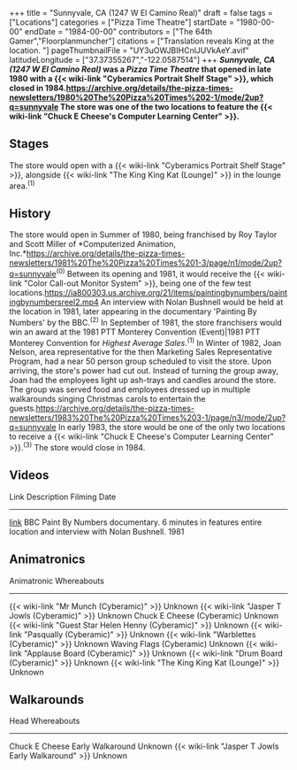 +++
title = "Sunnyvale, CA (1247 W El Camino Real)"
draft = false
tags = ["Locations"]
categories = ["Pizza Time Theatre"]
startDate = "1980-00-00"
endDate = "1984-00-00"
contributors = ["The 64th Gamer","Floorplanmuncher"]
citations = ["Translation reveals King at the location. "]
pageThumbnailFile = "UY3uOWJBIHCnlJUVkAeY.avif"
latitudeLongitude = ["37.37355267","-122.0587514"]
+++
***Sunnyvale, CA (1247 W El Camino Real)* was a *Pizza Time Theatre* that opened in late 1980 with a {{< wiki-link "Cyberamics Portrait Shelf Stage" >}}, which closed in 1984.https://archive.org/details/the-pizza-times-newsletters/1980%20The%20Pizza%20Times%202-1/mode/2up?q=sunnyvale
The store was one of the two locations to feature the {{< wiki-link "Chuck E Cheese's Computer Learning Center" >}}.**

## Stages

The store would open with a {{< wiki-link "Cyberamics Portrait Shelf Stage" >}}, alongside {{< wiki-link "The King King Kat (Lounge)" >}} in the lounge area.<sup>(1)</sup>

## History

The store would open in Summer of 1980, being franchised by Roy Taylor and Scott Miller of *Computerized Animation, Inc.*https://archive.org/details/the-pizza-times-newsletters/1981%20The%20Pizza%20Times%201-3/page/n1/mode/2up?q=sunnyvale<sup>(0)</sup>
Between its opening and 1981, it would receive the {{< wiki-link "Color Call-out Monitor System" >}}, being one of the few test locations.https://ia800303.us.archive.org/21/items/paintingbynumbers/paintingbynumbersreel2.mp4 An interview with Nolan Bushnell would be held at the location in 1981, later appearing in the documentary 'Painting By Numbers' by the BBC.<sup>(2)</sup> In September of 1981, the store franchisers would win an award at the 1981 PTT Monterey Convention (Event)|1981 PTT Monterey Convention for *Highest Average Sales*.<sup>(1)</sup>
In Winter of 1982, Joan Nelson, area representative for the then Marketing Sales Representative Program, had a near 50 person group scheduled to visit the store. Upon arriving, the store's power had cut out. Instead of turning the group away, Joan had the employees light up ash-trays and candles around the store. The group was served food and employees dressed up in multiple walkarounds singing Christmas carols to entertain the guests.https://archive.org/details/the-pizza-times-newsletters/1983%20The%20Pizza%20Times%203-1/page/n3/mode/2up?q=sunnyvale
In early 1983, the store would be one of the only two locations to receive a {{< wiki-link "Chuck E Cheese's Computer Learning Center" >}}.<sup>(3)</sup>
The store would close in 1984.

## Videos

  Link                                                                                            Description                                                                                                  Filming Date
  ----------------------------------------------------------------------------------------------- ------------------------------------------------------------------------------------------------------------ --------------
  [link](https://ia800303.us.archive.org/21/items/paintingbynumbers/paintingbynumbersreel2.mp4)   BBC Paint By Numbers documentary. 6 minutes in features entire location and interview with Nolan Bushnell.   1981

## Animatronics

  Animatronic                                                  Whereabouts
  ------------------------------------------------------------ -------------
  {{< wiki-link "Mr Munch (Cyberamic)" >}}                 Unknown
  {{< wiki-link "Jasper T Jowls (Cyberamic)" >}}           Unknown
  Chuck E Cheese (Cyberamic)                                   Unknown
  {{< wiki-link "Guest Star Helen Henny (Cyberamic)" >}}   Unknown
  {{< wiki-link "Pasqually (Cyberamic)" >}}                Unknown
  {{< wiki-link "Warblettes (Cyberamic)" >}}               Unknown
  Waving Flags (Cyberamic)                                     Unknown
  {{< wiki-link "Applause Board (Cyberamic)" >}}           Unknown
  {{< wiki-link "Drum Board (Cyberamic)" >}}               Unknown
  {{< wiki-link "The King King Kat (Lounge)" >}}           Unknown

## Walkarounds

  Head                                                      Whereabouts
  --------------------------------------------------------- -------------
  Chuck E Cheese Early Walkaround                           Unknown
  {{< wiki-link "Jasper T Jowls Early Walkaround" >}}   Unknown
